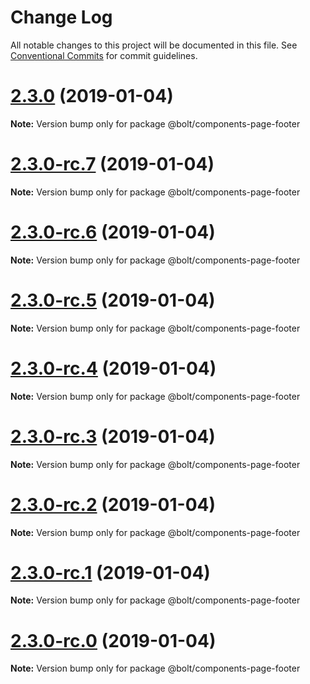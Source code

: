 # Change Log

All notable changes to this project will be documented in this file.
See [Conventional Commits](https://conventionalcommits.org) for commit guidelines.

# [2.3.0](https://github.com/bolt-design-system/bolt/tree/master/packages/components/bolt-page-footer/compare/v2.3.0-rc.7...v2.3.0) (2019-01-04)

**Note:** Version bump only for package @bolt/components-page-footer





# [2.3.0-rc.7](https://github.com/bolt-design-system/bolt/tree/master/packages/components/bolt-page-footer/compare/v2.3.0-rc.6...v2.3.0-rc.7) (2019-01-04)

**Note:** Version bump only for package @bolt/components-page-footer





# [2.3.0-rc.6](https://github.com/bolt-design-system/bolt/tree/master/packages/components/bolt-page-footer/compare/v2.3.0-rc.5...v2.3.0-rc.6) (2019-01-04)

**Note:** Version bump only for package @bolt/components-page-footer





# [2.3.0-rc.5](https://github.com/bolt-design-system/bolt/tree/master/packages/components/bolt-page-footer/compare/v2.3.0-rc.4...v2.3.0-rc.5) (2019-01-04)

**Note:** Version bump only for package @bolt/components-page-footer





# [2.3.0-rc.4](https://github.com/bolt-design-system/bolt/tree/master/packages/components/bolt-page-footer/compare/v2.3.0-rc.3...v2.3.0-rc.4) (2019-01-04)

**Note:** Version bump only for package @bolt/components-page-footer





# [2.3.0-rc.3](https://github.com/bolt-design-system/bolt/tree/master/packages/components/bolt-page-footer/compare/v2.3.0-rc.2...v2.3.0-rc.3) (2019-01-04)

**Note:** Version bump only for package @bolt/components-page-footer





# [2.3.0-rc.2](https://github.com/bolt-design-system/bolt/tree/master/packages/components/bolt-page-footer/compare/v2.3.0-rc.1...v2.3.0-rc.2) (2019-01-04)

**Note:** Version bump only for package @bolt/components-page-footer





# [2.3.0-rc.1](https://github.com/bolt-design-system/bolt/tree/master/packages/components/bolt-page-footer/compare/vv2.3.0-rc.0...v2.3.0-rc.1) (2019-01-04)

**Note:** Version bump only for package @bolt/components-page-footer





# [2.3.0-rc.0](https://github.com/bolt-design-system/bolt/tree/master/packages/components/bolt-page-footer/compare/v2.2.1...v2.3.0-rc.0) (2019-01-04)

**Note:** Version bump only for package @bolt/components-page-footer

